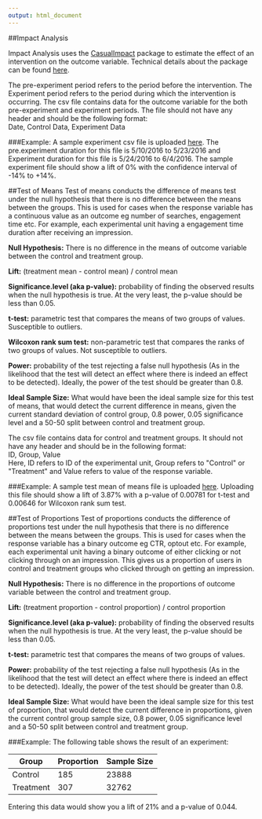 ```yaml
---
output: html_document
---
```


##Impact Analysis

Impact Analysis uses the [CasualImpact](https://google.github.io/CausalImpact/CausalImpact.html) package to estimate the effect of an intervention on the outcome variable. Technical details about the package can be found [here](https://static.googleusercontent.com/media/research.google.com/en//pubs/archive/41854.pdf).

The pre-experiment period refers to the period before the intervention. The Experiment period refers to  the period during which the intervention is occurring. The csv file contains data for the outcome variable for the both pre-experiment and experiment periods. The file should not have any header and should be the following format:<br>
Date, Control Data, Experiment Data<br>

###Example:
 A sample experiment csv file is uploaded [here](https://1drv.ms/u/s!AE8yViESxcucirIg). The pre.experiment duration for this file is 5/10/2016 to 5/23/2016 and Experiment duration for this file is 5/24/2016 to 6/4/2016. The sample experiment file should show a lift of 0% with the confidence interval of -14% to +14%.

##Test of Means
Test of means conducts the difference of means test under the null hypothesis that there is no difference between the means between the groups. This is used for cases when the response variable has a continuous value as an outcome eg number of searches, engagement time etc. For example, each experimental unit having a engagement time duration after receiving an impression.

**Null Hypothesis:** There is no difference in the means of outcome variable between the control and treatment group.

**Lift:** (treatment mean - control mean) / control mean

**Significance.level (aka p-value):** probability of finding the observed results when the null hypothesis is true. At the very least, the p-value should be less than 0.05.

**t-test:** parametric test that compares the means of two groups of values. Susceptible to outliers.

**Wilcoxon rank sum test:** non-parametric test that compares the ranks of two groups of values. Not susceptible to outliers.

**Power:** probability of the test rejecting a false null hypothesis (As in the likelihood that the test will detect an effect where there is indeed an effect to be detected). Ideally, the power of the test should be greater than 0.8.

**Ideal Sample Size:** What would have been the ideal sample size for this test of means, that would detect the current difference in means, given the current standard deviation of control group, 0.8 power, 0.05 significance level and a 50-50 split between control and treatment group.

The csv file contains data for control and treatment groups. It should not have any header and should be in the following format: <br>
ID, Group, Value <br>
Here, ID refers to ID of the experimental unit, Group refers to "Control" or "Treatment" and Value refers to value of the response variable.

###Example:
A sample test mean of means file is uploaded [here](https://1drv.ms/u/s!AE8yViESxcucirIh). Uploading this file should show a lift of 3.87% with a p-value of 0.00781 for t-test and 0.00646 for Wilcoxon rank sum test.

##Test of Proportions
Test of proportions conducts the difference of proportions test under the null hypothesis that there is no difference between the means between the groups. This is used for cases when the response variable has a binary outcome eg CTR, optout etc. For example, each experimental unit having a binary outcome of either clicking or not clicking through on an impression. This gives us a proportion of users in control and treatment groups who clicked through on getting an impression.

**Null Hypothesis:** There is no difference in the proportions of outcome variable between the control and treatment group.

**Lift:** (treatment proportion - control proportion) / control proportion

**Significance.level (aka p-value):** probability of finding the observed results when the null hypothesis is true. At the very least, the p-value should be less than 0.05.

**t-test:** parametric test that compares the means of two groups of values.

**Power:** probability of the test rejecting a false null hypothesis (As in the likelihood that the test will detect an effect where there is indeed an effect to be detected). Ideally, the power of the test should be greater than 0.8.

**Ideal Sample Size:** What would have been the ideal sample size for this test of proportion, that would detect the current difference in proportions, given the current control group sample size, 0.8 power, 0.05 significance level and a 50-50 split between control and treatment group.


###Example:
The following table shows the result of an experiment:

   Group  |Proportion|Sample Size
 ---------|----------|-----------
Control   |  185     |  23888
Treatment |  307     |  32762

Entering this data would show you a lift of 21% and a p-value of 0.044.